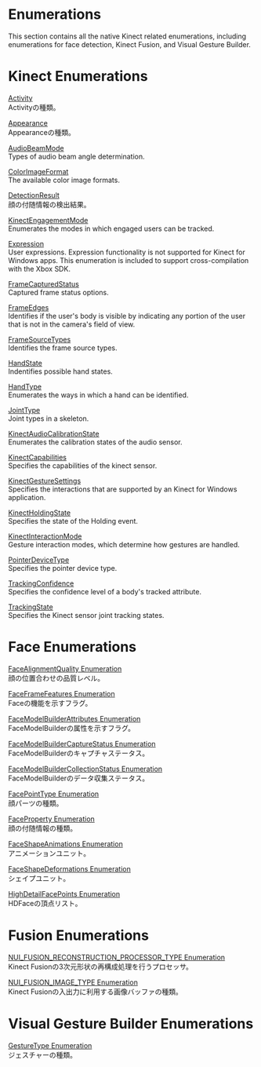 Enumerations  
============  

This section contains all the native Kinect related enumerations, including enumerations for face detection, Kinect Fusion, and Visual Gesture Builder.  

<span id="ID4EO"></span>

Kinect Enumerations  
===================  

[Activity](Enumerations/Activity_Enumeration.md)    
Activityの種類。  

[Appearance](Enumerations/Appearance_Enumeration.md)    
Appearanceの種類。  

[AudioBeamMode](Enumerations/AudioBeamMode_Enumeration.md)    
Types of audio beam angle determination.  

[ColorImageFormat](Enumerations/ColorImageFormat_Enumeration.md)    
The available color image formats.  

[DetectionResult](Enumerations/DetectionResult_Enumeration.md)    
顔の付随情報の検出結果。  

[KinectEngagementMode](Enumerations/KinectEngagementMode.md)    
Enumerates the modes in which engaged users can be tracked.  

[Expression](Enumerations/Expression_Enumeration.md)    
User expressions. Expression functionality is not supported for Kinect for Windows apps. This enumeration is included to support cross-compilation with the Xbox SDK.  

[FrameCapturedStatus](Enumerations/FrameCapturedStatus.md)    
Captured frame status options.  

[FrameEdges](Enumerations/FrameEdges_Enumeration.md)    
Identifies if the user's body is visible by indicating any portion of the user that is not in the camera's field of view.  

[FrameSourceTypes](Enumerations/FrameSourceTypes_Enumeration.md)    
Identifies the frame source types.  

[HandState](Enumerations/HandState_Enumeration.md)    
Indentifies possible hand states.  

[HandType](Enumerations/HandType_Enumeration.md)    
Enumerates the ways in which a hand can be identified.  

[JointType](Enumerations/JointType_Enumeration.md)    
Joint types in a skeleton.  

[KinectAudioCalibrationState](Enumerations/KinectAudioCalibrationState.md)    
Enumerates the calibration states of the audio sensor.  

[KinectCapabilities](Enumerations/KinectCapabilities.md)    
Specifies the capabilities of the kinect sensor.  

[KinectGestureSettings](Enumerations/KinectGestureSettings.md)    
Specifies the interactions that are supported by an Kinect for Windows application.  

[KinectHoldingState](Enumerations/KinectHoldingState.md)    
Specifies the state of the Holding event.  

[KinectInteractionMode](Enumerations/KinectInteractionMode.md)    
Gesture interaction modes, which determine how gestures are handled.  

[PointerDeviceType](Enumerations/PointerDeviceType.md)    
Specifies the pointer device type.  

[TrackingConfidence](Enumerations/TrackingConfidence.md)    
Specifies the confidence level of a body's tracked attribute.  

[TrackingState](Enumerations/TrackingState_Enumeration.md)    
Specifies the Kinect sensor joint tracking states.  

<span id="ID4ESC"></span>

Face Enumerations  
=================  

[FaceAlignmentQuality Enumeration](Enumerations/FaceAlignmentQuality.md)    
顔の位置合わせの品質レベル。  

[FaceFrameFeatures Enumeration](Enumerations/FaceFrameFeatures.md)    
Faceの機能を示すフラグ。  

[FaceModelBuilderAttributes Enumeration](Enumerations/FaceModelBuilderAttributes.md)    
FaceModelBuilderの属性を示すフラグ。  

[FaceModelBuilderCaptureStatus Enumeration](Enumerations/FaceModelBuilderCaptureSta.md)    
FaceModelBuilderのキャプチャステータス。  

[FaceModelBuilderCollectionStatus Enumeration](Enumerations/FaceModelBuilderCollection.md)    
FaceModelBuilderのデータ収集ステータス。  

[FacePointType Enumeration](Enumerations/FacePointType_Enumeration.md)    
顔パーツの種類。  

[FaceProperty Enumeration](Enumerations/FaceProperty_Enumeration.md)    
顔の付随情報の種類。  

[FaceShapeAnimations Enumeration](Enumerations/FaceShapeAnimations.md)    
アニメーションユニット。  

[FaceShapeDeformations Enumeration](Enumerations/FaceShapeDeformations.md)    
シェイプユニット。  

[HighDetailFacePoints Enumeration](Enumerations/HighDetailFacePoints.md)    
HDFaceの頂点リスト。  

<span id="ID4EVD"></span>

Fusion Enumerations  
===================  

[NUI\_FUSION\_RECONSTRUCTION\_PROCESSOR\_TYPE Enumeration](Enumerations/NUI_FUSION_RECONSTRUCTION.md)    
Kinect Fusionの3次元形状の再構成処理を行うプロセッサ。  

[NUI\_FUSION\_IMAGE\_TYPE Enumeration](Enumerations/NUI_FUSION_IMAGE_TYPE.md)    
Kinect Fusionの入出力に利用する画像バッファの種類。  

<span id="ID4EAE"></span>

Visual Gesture Builder Enumerations  
===================================  

[GestureType Enumeration](Enumerations/GestureType_Enumeration.md)    
ジェスチャーの種類。  



<!--Please do not edit the data in the comment block below.-->
<!--
TOCTitle : Enumerations
RLTitle : Enumerations
KeywordA : O:Microsoft.Kinect.kinect.k4w_ref_enums
KeywordA : ea4a242a-8924-b8a0-7d17-0d9bfd16cf13
KeywordK : Enumerations
AssetID : ea4a242a-8924-b8a0-7d17-0d9bfd16cf13
Locale : en-us
CommunityContent : 1
TopicType : kbOrient
DocSet : K4Wv2
ProjType : K4Wv2Proj
Technology : Kinect for Windows
Product : Kinect for Windows SDK v2
productversion : 20
-->

